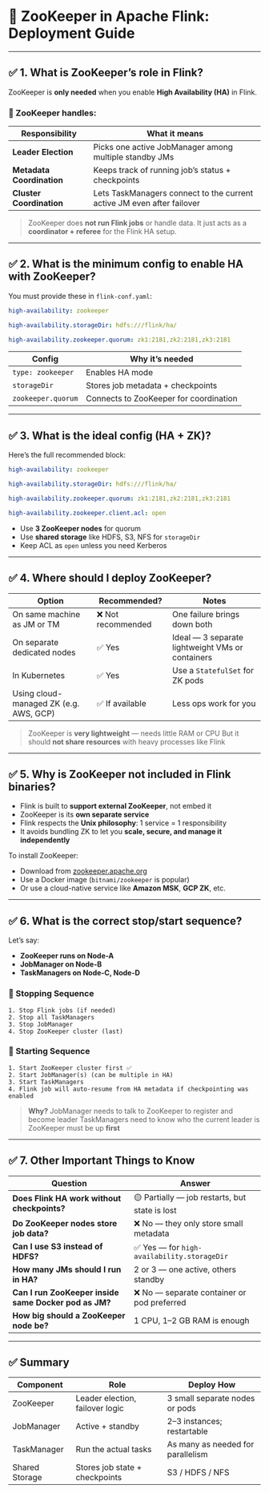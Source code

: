 # 🚀 ZooKeeper in Apache Flink: Deployment Guide

---

## ✅ 1. What is ZooKeeper’s role in Flink?

ZooKeeper is **only needed** when you enable **High Availability (HA)** in Flink.

### 🧠 ZooKeeper handles:

| Responsibility            | What it means                                                          |
| ------------------------- | ---------------------------------------------------------------------- |
| **Leader Election**       | Picks one active JobManager among multiple standby JMs                 |
| **Metadata Coordination** | Keeps track of running job’s status + checkpoints                      |
| **Cluster Coordination**  | Lets TaskManagers connect to the current active JM even after failover |

> ZooKeeper does **not run Flink jobs** or handle data.
> It just acts as a **coordinator + referee** for the Flink HA setup.

---

## ✅ 2. What is the minimum config to enable HA with ZooKeeper?

You must provide these in `flink-conf.yaml`:

```yaml
high-availability: zookeeper

high-availability.storageDir: hdfs:///flink/ha/

high-availability.zookeeper.quorum: zk1:2181,zk2:2181,zk3:2181
```

| Config             | Why it’s needed                        |
| ------------------ | -------------------------------------- |
| `type: zookeeper`  | Enables HA mode                        |
| `storageDir`       | Stores job metadata + checkpoints      |
| `zookeeper.quorum` | Connects to ZooKeeper for coordination |

---

## ✅ 3. What is the ideal config (HA + ZK)?

Here’s the full recommended block:

```yaml
high-availability: zookeeper

high-availability.storageDir: hdfs:///flink/ha/

high-availability.zookeeper.quorum: zk1:2181,zk2:2181,zk3:2181

high-availability.zookeeper.client.acl: open
```

* Use **3 ZooKeeper nodes** for quorum
* Use **shared storage** like HDFS, S3, NFS for `storageDir`
* Keep ACL as `open` unless you need Kerberos

---

## ✅ 4. Where should I deploy ZooKeeper?

| Option                                 | Recommended?      | Notes                                            |
| -------------------------------------- | ----------------- | ------------------------------------------------ |
| On same machine as JM or TM            | ❌ Not recommended | One failure brings down both                     |
| On separate dedicated nodes            | ✅ Yes             | Ideal — 3 separate lightweight VMs or containers |
| In Kubernetes                          | ✅ Yes             | Use a `StatefulSet` for ZK pods                  |
| Using cloud-managed ZK (e.g. AWS, GCP) | ✅ If available    | Less ops work for you                            |

> ZooKeeper is **very lightweight** — needs little RAM or CPU
> But it should **not share resources** with heavy processes like Flink

---

## ✅ 5. Why is ZooKeeper not included in Flink binaries?

* Flink is built to **support external ZooKeeper**, not embed it
* ZooKeeper is its **own separate service**
* Flink respects the **Unix philosophy**: 1 service = 1 responsibility
* It avoids bundling ZK to let you **scale, secure, and manage it independently**

To install ZooKeeper:

* Download from [zookeeper.apache.org](https://zookeeper.apache.org/)
* Use a Docker image (`bitnami/zookeeper` is popular)
* Or use a cloud-native service like **Amazon MSK**, **GCP ZK**, etc.

---

## ✅ 6. What is the correct stop/start sequence?

Let’s say:

* **ZooKeeper runs on Node-A**
* **JobManager on Node-B**
* **TaskManagers on Node-C, Node-D**

### 🔻 Stopping Sequence

```text
1. Stop Flink jobs (if needed)
2. Stop all TaskManagers
3. Stop JobManager
4. Stop ZooKeeper cluster (last)
```

### 🔼 Starting Sequence

```text
1. Start ZooKeeper cluster first ✅
2. Start JobManager(s) (can be multiple in HA)
3. Start TaskManagers
4. Flink job will auto-resume from HA metadata if checkpointing was enabled
```

> **Why?**
> JobManager needs to talk to ZooKeeper to register and become leader
> TaskManagers need to know who the current leader is
> ZooKeeper must be up **first**

---

## ✅ 7. Other Important Things to Know

| Question                                              | Answer                                         |
| ----------------------------------------------------- | ---------------------------------------------- |
| **Does Flink HA work without checkpoints?**           | 🟡 Partially — job restarts, but state is lost |
| **Do ZooKeeper nodes store job data?**                | ❌ No — they only store small metadata          |
| **Can I use S3 instead of HDFS?**                     | ✅ Yes — for `high-availability.storageDir`     |
| **How many JMs should I run in HA?**                  | 2 or 3 — one active, others standby            |
| **Can I run ZooKeeper inside same Docker pod as JM?** | ❌ No — separate container or pod preferred     |
| **How big should a ZooKeeper node be?**               | 1 CPU, 1–2 GB RAM is enough                    |

---

## ✅ Summary

| Component      | Role                            | Deploy How                        |
| -------------- | ------------------------------- | --------------------------------- |
| ZooKeeper      | Leader election, failover logic | 3 small separate nodes or pods    |
| JobManager     | Active + standby                | 2–3 instances; restartable        |
| TaskManager    | Run the actual tasks            | As many as needed for parallelism |
| Shared Storage | Stores job state + checkpoints  | S3 / HDFS / NFS                   |

